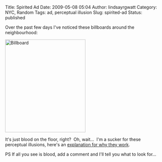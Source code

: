 Title: Spirited Ad
Date: 2009-05-08 05:04
Author: lindsayrgwatt
Category: NYC, Random
Tags: ad, perceptual illusion
Slug: spirited-ad
Status: published

Over the past few days I've noticed these billboards around the neighbourhood:

<img src="{static}/images/2009/05/img_0101-260x300.jpg" title="Billboard" class="aligncenter size-medium " width="260" height="300" alt="Billboard" />

It's just blood on the floor, right?  Oh, wait...  I'm a sucker for these perceptual illusions, here's an [explanation for why they work](http://en.wikipedia.org/wiki/Optical_illusion#Cognitive_illusions).

PS If all you see is blood, add a comment and I'll tell you what to look for...
